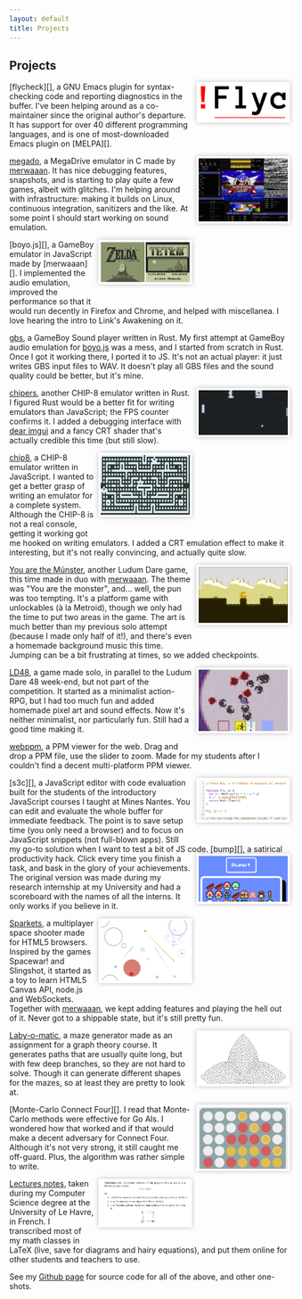 ```yaml
---
layout: default
title: Projects
---
```


<style>
  img {
    float: right;
    width: 10rem;
	margin-left: .5rem;
    margin-bottom: 2rem;
	border-radius: .2rem;
    border: .25rem solid white;
    box-shadow: 0 0 .5rem rgba(0,0,0,.25);
  }
  .main p {
    margin-bottom: 2rem;
    clear: both;
  }
</style>

## Projects

<img src="img/projects/flycheck.png" alt="flycheck image">
[flycheck][], a GNU Emacs plugin for syntax-checking code and reporting
diagnostics in the buffer.  I've been helping around as a co-maintainer since
the original author's departure.  It has support for over 40 different
programming languages, and is one of most-downloaded Emacs plugin on [MELPA][].

<a href="img/projects/megado.png"><img src="img/projects/megado.png" alt="megado image"></a>
[megado][], a MegaDrive emulator in C made by [merwaaan][].  It has nice
debugging features, snapshots, and is starting to play quite a few games, albeit
with glitches.  I'm helping around with infrastructure: making it builds on
Linux, continuous integration, sanitizers and the like.  At some point I should
start working on sound emulation.

<img src="img/projects/boyo.png" alt="boyo image">
[boyo.js][], a GameBoy emulator in JavaScript made by [merwaaan][].  I
implemented the audio emulation, improved the performance so that it would run
decently in Firefox and Chrome, and helped with miscellanea.  I love hearing the
intro to Link's Awakening on it.

[gbs][], a GameBoy Sound player written in Rust.  My first attempt at GameBoy
audio emulation for [boyo.js][] was a mess, and I started from scratch in Rust.
Once I got it working there, I ported it to JS.  It's not an actual player: it
just writes GBS input files to WAV.  It doesn't play all GBS files and the sound
quality could be better, but it's mine.

<a href="img/projects/chipers.png"><img src="img/projects/chipers.png" alt="chipers image"></a>
[chipers][], another CHIP-8 emulator written in Rust.  I figured Rust would be a
better fit for writing emulators than JavaScript; the FPS counter confirms it.
I added a debugging interface with [dear imgui][] and a fancy CRT shader that's
actually credible this time (but still slow).

<a href="img/projects/chip8.png"><img src="img/projects/chip8.png" alt="chip8 image"></a>
[chip8][], a CHIP-8 emulator written in JavaScript.  I wanted to get a better
grasp of writing an emulator for a complete system.  Although the CHIP-8 is not
a real console, getting it working got me hooked on writing emulators.  I added
a CRT emulation effect to make it interesting, but it's not really convincing,
and actually quite slow.

<a href="img/projects/yatm.jpg"><img src="img/projects/yatm.jpg" alt="yatm image"></a>
[You are the Münster][], another Ludum Dare game, this time made in duo
with [merwaaan][].  The theme was "You are the monster", and... well, the pun
was too tempting.  It's a platform game with unlockables (à la Metroid), though
we only had the time to put two areas in the game.  The art is much better than
my previous solo attempt (because I made only half of it!), and there's even a
homemade background music this time.  Jumping can be a bit frustrating at times,
so we added checkpoints.

<a href="img/projects/ld48.png"><img src="img/projects/ld48.png" alt="ld48 image"></a>
[LD48][], a game made solo, in parallel to the Ludum Dare 48 week-end, but not
part of the competition.  It started as a minimalist action-RPG, but I had too
much fun and added homemade pixel art and sound effects.  Now it's neither
minimalist, nor particularly fun.  Still had a good time making it.

[webppm][], a PPM viewer for the web.  Drag and drop a PPM file, use the slider
to zoom.  Made for my students after I couldn't find a decent multi-platform PPM
viewer.

<img src="img/projects/s3c.png" alt="s3c image">
[s3c][], a JavaScript editor with code evaluation built for the students of the
introductory JavaScript courses I taught at Mines Nantes.  You can edit and
evaluate the whole buffer for immediate feedback.  The point is to save setup
time (you only need a browser) and to focus on JavaScript snippets (not
full-blown apps).  Still my go-to solution when I want to test a bit of JS code.

<img src="img/projects/bump.png" alt="bump image">
[bump][], a satirical productivity hack.  Click every time you finish a task,
and bask in the glory of your achievements.  The original version was made
during my research internship at my University and had a scoreboard with the
names of all the interns.  It only works if you believe in it.

<a href="img/projects/sparkets.png"><img src="img/projects/sparkets.png" alt="sparkets image"></a>
[Sparkets][], a multiplayer space shooter made for HTML5 browsers.  Inspired by
the games Spacewar! and Slingshot, it started as a toy to learn HTML5 Canvas
API, node.js and WebSockets.  Together with [merwaaan][], we kept adding
features and playing the hell out of it.  Never got to a shippable state, but
it's still pretty fun.

<a href="img/projects/lom.png"><img src="img/projects/lom.png" alt="laby-o-matic image"></a>
[Laby-o-matic][], a maze generator made as an assignment for a graph theory
course.  It generates paths that are usually quite long, but with few deep
branches, so they are not hard to solve.  Though it can generate different
shapes for the mazes, so at least they are pretty to look at.

<img src="img/projects/mcc4.png" alt="mcc4 image">
[Monte-Carlo Connect Four][].  I read that Monte-Carlo methods were effective
for Go AIs.  I wondered how that worked and if that would make a decent
adversary for Connect Four.  Although it's not very strong, it still caught me
off-guard.  Plus, the algorithm was rather simple to write.

<a href="img/projects/cours.png"><img src="img/projects/cours.png" alt="lecture notes image"></a>
[Lectures notes][], taken during my Computer Science degree at the University of
Le Havre, in French.  I transcribed most of my math classes in LaTeX (live, save
for diagrams and hairy equations), and put them online for other students and
teachers to use.

See my [Github page][] for source code for all of the above, and other
one-shots.

[s3c]: http://0xc0de.fr/s3c/
[Sparkets]: https://github.com/fmdkdd/sparkets
[Lectures Notes]: http://fmdkdd.free.fr/
[Github page]: https://github.com/fmdkdd
[merwaaan]: https://merwanachibet.net
[LD48]: http://0xc0de.fr/ld48/
[You are the Münster]: http://0xc0de.fr/yatm/
[chip8]: http://0xc0de.fr/chip8/
[chipers]: https://github.com/fmdkdd/chipers
[dear imgui]: https://github.com/ocornut/imgui
[Monte-Carlo Connect Four]: http://0xc0de.fr/mcc4/
[Laby-o-matic]: https://github.com/fmdkdd/laby-o-matic
[bump]: http://0xc0de.fr/bump/
[webppm]: http://0xc0de.fr/bump/
[boyo.js]: https://merwaaan.github.io/boyo.js/
[megado]: https://github.com/merwaaan/megado
[gbs]: https://github.com/fmdkdd/gbs
[flycheck]: http://www.flycheck.org/en/latest/
[MELPA]: https://melpa.org/
